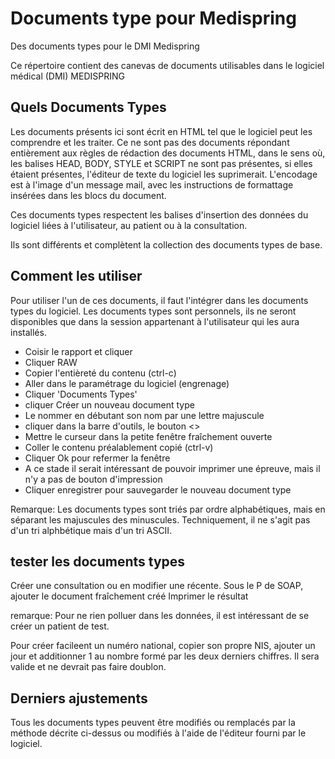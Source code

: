 # Documents type pour Medispring

Des documents types pour le DMI Medispring

Ce répertoire contient des canevas de documents utilisables dans le logiciel médical (DMI) MEDISPRING

## Quels Documents Types

Les documents présents ici sont écrit en HTML tel que le logiciel peut les comprendre et les traiter.
Ce ne sont pas des documents répondant entièrement aux règles de rédaction des documents HTML, dans le sens où, les balises HEAD, BODY, STYLE et SCRIPT ne sont pas présentes, si elles étaient présentes, l'éditeur de texte du logiciel les suprimerait.  L'encodage est à l'image d'un message mail, avec les instructions de formattage insérées dans les blocs du document.

Ces documents types respectent les balises d'insertion des données du logiciel liées à l'utilisateur, au patient ou à la consultation.

Ils sont différents et complètent la collection des documents types de base.

## Comment les utiliser

Pour utiliser l'un de ces documents, il faut l'intégrer dans les documents types du logiciel.
Les documents types sont personnels, ils ne seront disponibles que dans la session appartenant à l'utilisateur qui les aura installés.

- Coisir le rapport et cliquer
- Cliquer RAW
- Copier l'entièreté du contenu (ctrl-c)
- Aller dans le paramétrage du logiciel (engrenage)
- Cliquer 'Documents Types'
- cliquer Créer un nouveau document type
- Le nommer en débutant son nom par une lettre majuscule
- cliquer dans la barre d'outils, le bouton <>
- Mettre le curseur dans la petite fenêtre fraîchement ouverte
- Coller le contenu préalablement copié (ctrl-v)
- Cliquer Ok pour refermer la fenêtre
- A ce stade il serait intéressant de pouvoir imprimer une épreuve, mais il n'y a pas de bouton d'impression
- Cliquer enregistrer pour sauvegarder le nouveau document type

Remarque:
Les documents types sont triés par ordre alphabétiques, mais en séparant les majuscules des minuscules.  Techniquement, il ne s'agit pas d'un tri alphbétique mais d'un tri ASCII.

## tester les documents types

Créer une consultation ou en modifier une récente.
Sous le P de SOAP, ajouter le document fraîchement créé
Imprimer le résultat

remarque:
Pour ne rien polluer dans les données, il est intéressant de se créer un patient de test.

Pour créer facileent un numéro national, copier son propre NIS, ajouter un jour et additionner 1 au nombre formé par les deux derniers chiffres.  Il sera valide et ne devrait pas faire doublon.

## Derniers ajustements

Tous les documents types peuvent être modifiés ou remplacés par la méthode décrite ci-dessus ou modifiés à l'aide de l'éditeur fourni par le logiciel.
